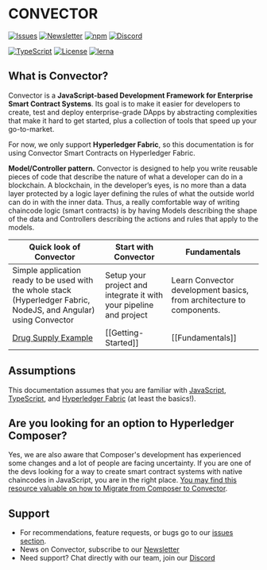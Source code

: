 # CONVECTOR

[![Issues](https://img.shields.io/github/issues-raw/@worldsibu/convector.svg)](https://github.com/worldsibu/convector/issues)
[![Newsletter](https://img.shields.io/badge/Newsletter--orange.svg)](https://worldsibu.io/subscribe/)
[![npm](https://img.shields.io/npm/v/@worldsibu/convector-core-chaincode.svg)](https://www.npmjs.com/package/@worldsibu/convector-core-chaincode)
[![Discord](https://img.shields.io/discord/469152206638284800.svg)](https://discord.gg/twRwpWt)

[![TypeScript](https://badges.frapsoft.com/typescript/code/typescript.svg?v=101)](https://github.com/ellerbrock/typescript-badges/)
[![License](https://img.shields.io/badge/License-Apache%202.0-blue.svg)](https://opensource.org/licenses/Apache-2.0)
[![lerna](https://img.shields.io/badge/maintained%20with-lerna-cc00ff.svg)](https://lernajs.io/)

## What is Convector?

Convector is a **JavaScript-based Development Framework for Enterprise Smart Contract Systems**. Its goal is to make it easier for developers to create, test and deploy enterprise-grade DApps by abstracting complexities that make it hard to get started, plus a collection of tools that speed up your go-to-market.

For now, we only support **Hyperledger Fabric**, so this documentation is for using Convector Smart Contracts on Hyperledger Fabric.

**Model/Controller pattern.**  Convector is designed to help you write reusable pieces of code that describe the nature of what a developer can do in a blockchain. A blockchain, in the developer’s eyes, is no more than a data layer protected by a logic layer defining the rules of what the outside world can do in with the inner data. Thus, a really comfortable way of writing chaincode logic (smart contracts) is by having Models describing the shape of the data and Controllers describing the actions and rules that apply to the models.

| Quick look of Convector | Start with Convector | Fundamentals |
| --- | --- | --- |
| Simple application ready to be used with the whole stack (Hyperledger Fabric, NodeJS, and Angular) using Convector | Setup your project and integrate it with your pipeline and project | Learn Convector development basics, from architecture to components. |
| [Drug Supply Example](https://github.com/worldsibu/convector-example-drug-supply-chain) | [[Getting-Started]] | [[Fundamentals]] |

## Assumptions

This documentation assumes that you are familiar with [JavaScript](https://developer.mozilla.org/en-US/docs/Web/JavaScript/A_re-introduction_to_JavaScript), [TypeScript](https://www.typescriptlang.org/docs/handbook/typescript-in-5-minutes.html), and [Hyperledger Fabric](https://hyperledger-fabric.readthedocs.io/en/release-1.3/) (at least the basics!).

## Are you looking for an option to Hyperledger Composer?

Yes, we are also aware that Composer's development has experienced some changes and a lot of people are facing uncertainty. If you are one of the devs looking for a way to create smart contract systems with native chaincodes in JavaScript, you are in the right place. <a href="https://medium.com/worldsibu/migrating-from-hyperledger-composer-to-convector-framework-marbles-example-7056b0c0f8f1" target="_blank">You may find this resource valuable on how to Migrate from Composer to Convector</a>.

## Support

* For recommendations, feature requests, or bugs go to our [issues section](https://github.com/worldsibu/convector/issues).
* News on Convector, subscribe to our [Newsletter](https://worldsibu.io/subscribe/)
* Need support? Chat directly with our team, join our [Discord](https://discord.gg/twRwpWt)
